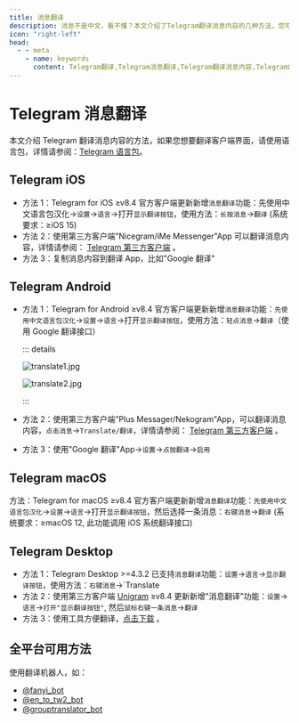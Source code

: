 ```yaml
---
title: 消息翻译
description: 消息不是中文，看不懂？本文介绍了Telegram翻译消息内容的几种方法，您可以使用Telegram自带的Google翻译、翻译机器人或者是外部工具进行翻译。访问TGwiki - Telegram知识库，了解更多Telegram使用技巧。
icon: "right-left"
head:
  - - meta
    - name: keywords
      content: Telegram翻译,Telegram消息翻译,Telegram翻译消息内容,Telegram内置翻译,Telegram翻译机器人,TG翻译,TG消息翻译,TG翻译消息内容,TG内置翻译,TG翻译机器人,电报翻译,电报消息翻译,电报翻译消息内容,电报内置翻译,电报翻译机器人,Telegram功能,TGwiki,Telegram知识库
---
```


# Telegram 消息翻译

本文介绍 Telegram 翻译消息内容的方法，如果您想要翻译客户端界面，请使用语言包，详情请参阅：[Telegram 语言包](/tgwiki/language)。

## Telegram iOS

- 方法 1：Telegram for iOS ≥v8.4 官方客户端更新新增`消息翻译`功能：先使用中文语言包汉化->`设置`->`语言`->打开`显示翻译按钮`，使用方法：`长按消息`->`翻译` (系统要求：≥iOS 15)
- 方法 2：使用第三方客户端"Nicegram/iMe Messenger"App 可以翻译消息内容，详情请参阅： [Telegram 第三方客户端](/tgwiki/thirdparty) 。
- 方法 3：复制消息内容到翻译 App，比如"Google 翻译"

## Telegram Android

- 方法 1：Telegram for Android ≥v8.4 官方客户端更新新增`消息翻译`功能：`先使用中文语言包汉化`->`设置`->`语言`->打开`显示翻译按钮`，使用方法：`轻点消息`->`翻译`（使用 Google 翻译接口）

  ::: details

  ![translate1.jpg](https://s2.loli.net/2024/01/27/WnUIkeicdrHKSoL.jpg)

  ![translate2.jpg](https://s2.loli.net/2024/01/27/EJAatjHlQkbWYsD.jpg)

  :::

- 方法 2：使用第三方客户端"Plus Messager/Nekogram"App，可以翻译消息内容，`点击消息`->`Translate/翻译`，详情请参阅： [Telegram 第三方客户端](/tgwiki/thirdparty) 。
- 方法 3：使用"Google 翻译"App->`设置`->`点按翻译`->`启用`

## Telegram macOS

方法：Telegram for macOS ≥v8.4 官方客户端更新新增`消息翻译`功能：`先使用中文语言包汉化`->`设置`->`语言`->打开`显示翻译按钮`，然后选择一条消息：`右键消息`->`翻译` (系统要求：≥macOS 12, 此功能调用 iOS 系统翻译接口)

## Telegram Desktop

- 方法 1：Telegram Desktop >=4.3.2 已支持`消息翻译`功能：`设置`->`语言`->`显示翻译按钮`，使用方法：`右键消息`->`Translate
- 方法 2：使用第三方客户端 [Unigram](https://www.microsoft.com/store/apps/9n97zckpd60q) ≥v8.4 更新新增"消息翻译"功能：`设置`->`语言`->`打开"显示翻译按钮"`, 然后`鼠标右键一条消息`->`翻译`
- 方法 3：使用工具方便翻译，[点击下载](https://github.com/zu1k/translator/releases) 。

## 全平台可用方法

使用翻译机器人，如：

- [@fanyi_bot](https://t.me/fanyi_bot)
- [@en_to_tw2_bot](https://t.me/en_to_tw2_bot)
- [@grouptranslator_bot](https://t.me/grouptranslator_bot)
